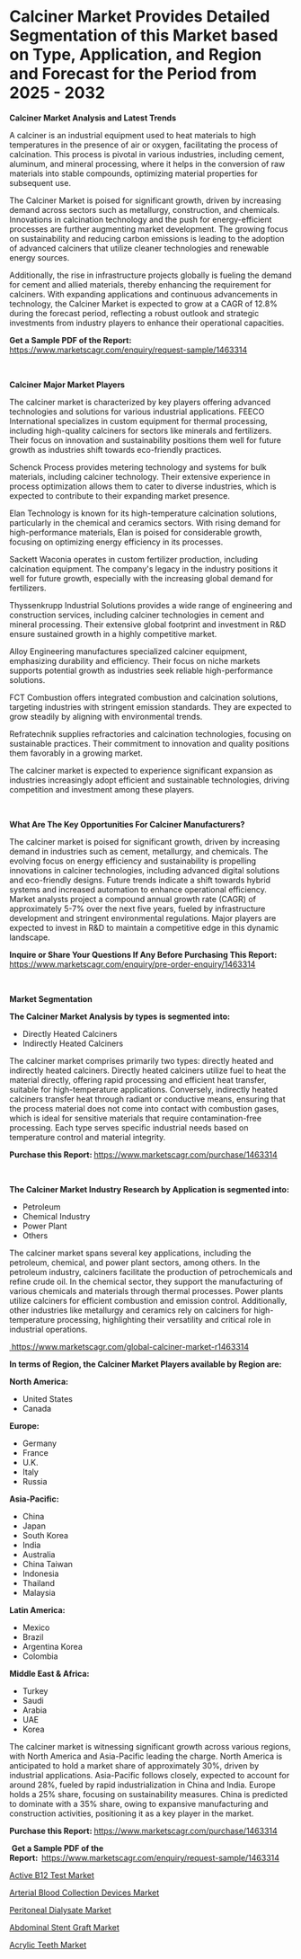 <p><h1>Calciner Market Provides Detailed Segmentation of this Market based on Type, Application, and Region and Forecast for the Period from 2025 - 2032</h1></p><p><strong>Calciner Market Analysis and Latest Trends</strong></p>
<p><p>A calciner is an industrial equipment used to heat materials to high temperatures in the presence of air or oxygen, facilitating the process of calcination. This process is pivotal in various industries, including cement, aluminum, and mineral processing, where it helps in the conversion of raw materials into stable compounds, optimizing material properties for subsequent use.</p><p>The Calciner Market is poised for significant growth, driven by increasing demand across sectors such as metallurgy, construction, and chemicals. Innovations in calcination technology and the push for energy-efficient processes are further augmenting market development. The growing focus on sustainability and reducing carbon emissions is leading to the adoption of advanced calciners that utilize cleaner technologies and renewable energy sources.</p><p>Additionally, the rise in infrastructure projects globally is fueling the demand for cement and allied materials, thereby enhancing the requirement for calciners. With expanding applications and continuous advancements in technology, the Calciner Market is expected to grow at a CAGR of 12.8% during the forecast period, reflecting a robust outlook and strategic investments from industry players to enhance their operational capacities.</p></p>
<p><strong>Get a Sample PDF of the Report:&nbsp;</strong> <a href="https://www.marketscagr.com/enquiry/request-sample/1463314?utm_campaign=2517&utm_medium=2&utm_source=Github&utm_content=ia&utm_term=09042025&utm_id=calciner">https://www.marketscagr.com/enquiry/request-sample/1463314</a></p>
<p>&nbsp;</p>
<p><strong>Calciner Major Market Players</strong></p>
<p><p>The calciner market is characterized by key players offering advanced technologies and solutions for various industrial applications. FEECO International specializes in custom equipment for thermal processing, including high-quality calciners for sectors like minerals and fertilizers. Their focus on innovation and sustainability positions them well for future growth as industries shift towards eco-friendly practices.</p><p>Schenck Process provides metering technology and systems for bulk materials, including calciner technology. Their extensive experience in process optimization allows them to cater to diverse industries, which is expected to contribute to their expanding market presence. </p><p>Elan Technology is known for its high-temperature calcination solutions, particularly in the chemical and ceramics sectors. With rising demand for high-performance materials, Elan is poised for considerable growth, focusing on optimizing energy efficiency in its processes.</p><p>Sackett Waconia operates in custom fertilizer production, including calcination equipment. The company's legacy in the industry positions it well for future growth, especially with the increasing global demand for fertilizers.</p><p>Thyssenkrupp Industrial Solutions provides a wide range of engineering and construction services, including calciner technologies in cement and mineral processing. Their extensive global footprint and investment in R&D ensure sustained growth in a highly competitive market.</p><p>Alloy Engineering manufactures specialized calciner equipment, emphasizing durability and efficiency. Their focus on niche markets supports potential growth as industries seek reliable high-performance solutions.</p><p>FCT Combustion offers integrated combustion and calcination solutions, targeting industries with stringent emission standards. They are expected to grow steadily by aligning with environmental trends.</p><p>Refratechnik supplies refractories and calcination technologies, focusing on sustainable practices. Their commitment to innovation and quality positions them favorably in a growing market.</p><p>The calciner market is expected to experience significant expansion as industries increasingly adopt efficient and sustainable technologies, driving competition and investment among these players.</p></p>
<p>&nbsp;</p>
<p><strong>What Are The Key Opportunities For Calciner Manufacturers?</strong></p>
<p><p>The calciner market is poised for significant growth, driven by increasing demand in industries such as cement, metallurgy, and chemicals. The evolving focus on energy efficiency and sustainability is propelling innovations in calciner technologies, including advanced digital solutions and eco-friendly designs. Future trends indicate a shift towards hybrid systems and increased automation to enhance operational efficiency. Market analysts project a compound annual growth rate (CAGR) of approximately 5-7% over the next five years, fueled by infrastructure development and stringent environmental regulations. Major players are expected to invest in R&D to maintain a competitive edge in this dynamic landscape.</p></p>
<p><strong>Inquire or Share Your Questions If Any Before Purchasing This Report:</strong> <a href="https://www.marketscagr.com/enquiry/pre-order-enquiry/1463314?utm_campaign=2517&utm_medium=2&utm_source=Github&utm_content=ia&utm_term=09042025&utm_id=calciner">https://www.marketscagr.com/enquiry/pre-order-enquiry/1463314</a></p>
<p>&nbsp;</p>
<p><strong>Market Segmentation</strong></p>
<p><strong>The Calciner Market Analysis by types is segmented into:</strong></p>
<p><ul><li>Directly Heated Calciners</li><li>Indirectly Heated Calciners</li></ul></p>
<p><p>The calciner market comprises primarily two types: directly heated and indirectly heated calciners. Directly heated calciners utilize fuel to heat the material directly, offering rapid processing and efficient heat transfer, suitable for high-temperature applications. Conversely, indirectly heated calciners transfer heat through radiant or conductive means, ensuring that the process material does not come into contact with combustion gases, which is ideal for sensitive materials that require contamination-free processing. Each type serves specific industrial needs based on temperature control and material integrity.</p></p>
<p><strong>Purchase this Report:&nbsp;</strong><a href="https://www.marketscagr.com/purchase/1463314?utm_campaign=2517&utm_medium=2&utm_source=Github&utm_content=ia&utm_term=09042025&utm_id=calciner">https://www.marketscagr.com/purchase/1463314</a></p>
<p>&nbsp;</p>
<p><strong>The Calciner Market Industry Research by Application is segmented into:</strong></p>
<p><ul><li>Petroleum</li><li>Chemical Industry</li><li>Power Plant</li><li>Others</li></ul></p>
<p><p>The calciner market spans several key applications, including the petroleum, chemical, and power plant sectors, among others. In the petroleum industry, calciners facilitate the production of petrochemicals and refine crude oil. In the chemical sector, they support the manufacturing of various chemicals and materials through thermal processes. Power plants utilize calciners for efficient combustion and emission control. Additionally, other industries like metallurgy and ceramics rely on calciners for high-temperature processing, highlighting their versatility and critical role in industrial operations.</p></p>
<p><a href="https://www.marketscagr.com/global-calciner-market-r1463314?utm_campaign=2517&utm_medium=2&utm_source=Github&utm_content=ia&utm_term=09042025&utm_id=calciner">&nbsp;https://www.marketscagr.com/global-calciner-market-r1463314</a></p>
<p><strong>In terms of Region, the Calciner Market Players available by Region are:</strong></p>
<p>
    <p> <strong> North America: </strong>
        <ul>
            <li>United States</li>
            <li>Canada</li>
        </ul>
        </p> 
    <p> <strong> Europe: </strong>
        <ul>
            <li>Germany</li>
            <li>France</li>
            <li>U.K.</li>
            <li>Italy</li>
            <li>Russia</li>
        </ul>
        </p> 
    <p> <strong> Asia-Pacific: </strong>
        <ul>
            <li>China</li>
            <li>Japan</li>
            <li>South Korea</li>
            <li>India</li>
            <li>Australia</li>
            <li>China Taiwan</li>
            <li>Indonesia</li>
            <li>Thailand</li>
            <li>Malaysia</li>
        </ul>
        </p> 
    <p> <strong> Latin America: </strong>
        <ul>
            <li>Mexico</li>
            <li>Brazil</li>
            <li>Argentina Korea</li>
            <li>Colombia</li>
        </ul>
        </p> 
    <p> <strong> Middle East & Africa: </strong>
        <ul>
            <li>Turkey</li>
            <li>Saudi</li>
            <li>Arabia</li>
            <li>UAE</li>
            <li>Korea</li>
        </ul>
    </p>
    </p>
<p><p>The calciner market is witnessing significant growth across various regions, with North America and Asia-Pacific leading the charge. North America is anticipated to hold a market share of approximately 30%, driven by industrial applications. Asia-Pacific follows closely, expected to account for around 28%, fueled by rapid industrialization in China and India. Europe holds a 25% share, focusing on sustainability measures. China is predicted to dominate with a 35% share, owing to expansive manufacturing and construction activities, positioning it as a key player in the market.</p></p>
<p><strong>Purchase this Report: </strong><a href="https://www.marketscagr.com/purchase/1463314?utm_campaign=2517&utm_medium=2&utm_source=Github&utm_content=ia&utm_term=09042025&utm_id=calciner">https://www.marketscagr.com/purchase/1463314</a></p>
<p>&nbsp;<strong>Get a Sample PDF of the Report:&nbsp;&nbsp;</strong><a href="https://www.marketscagr.com/enquiry/request-sample/1463314?utm_campaign=2517&utm_medium=2&utm_source=Github&utm_content=ia&utm_term=09042025&utm_id=calciner">https://www.marketscagr.com/enquiry/request-sample/1463314</a></p>
<p><strong></strong></p>
<p><p><a href="https://www.linkedin.com/pulse/comprehensive-active-b12-test-market-report-segmentation-type-lxeze?utm_campaign=2517&utm_medium=2&utm_source=Github&utm_content=ia&utm_term=09042025&utm_id=calciner">Active B12 Test Market</a></p><p><a href="https://www.linkedin.com/pulse/arterial-blood-collection-devices-industry-overview-2025-2032-hqpxe?utm_campaign=2517&utm_medium=2&utm_source=Github&utm_content=ia&utm_term=09042025&utm_id=calciner">Arterial Blood Collection Devices Market</a></p><p><a href="https://www.linkedin.com/pulse/acomprehensive-analysis-onthe-sizedynamicsand-expected-development-smqtf?utm_campaign=2517&utm_medium=2&utm_source=Github&utm_content=ia&utm_term=09042025&utm_id=calciner">Peritoneal Dialysate Market</a></p><p><a href="https://www.linkedin.com/pulse/growth-opportunities-abdominal-stent-graft-market-industry-atb3f?utm_campaign=2517&utm_medium=2&utm_source=Github&utm_content=ia&utm_term=09042025&utm_id=calciner">Abdominal Stent Graft Market</a></p><p><a href="https://www.linkedin.com/pulse/acrylic-teeth-market-segmentation-geographical-regions-forcast-5ofke?utm_campaign=2517&utm_medium=2&utm_source=Github&utm_content=ia&utm_term=09042025&utm_id=calciner">Acrylic Teeth Market</a></p></p>